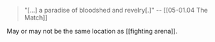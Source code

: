 > "\[...] a paradise of bloodshed and revelry\[.]"
> -- [[05-01.04 The Match]]

May or may not be the same location as [[fighting arena]].